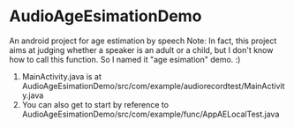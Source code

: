 # AudioAgeEsimationDemo
An android project for age estimation by speech
Note: In fact, this project aims at judging whether a speaker is an adult or a child, but I don't know how to call this function. So I named it "age esimation" demo. :)

1. MainActivity.java is at AudioAgeEsimationDemo/src/com/example/audiorecordtest/MainActivity.java
2. You can also get to start by reference to AudioAgeEsimationDemo/src/com/example/func/AppAELocalTest.java
